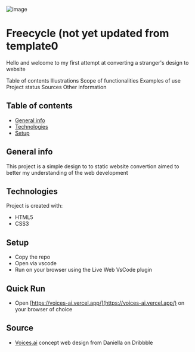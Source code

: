 ![image](https://github.com/arshad2001/Freecycle/assets/62998839/4f595850-d10c-4c37-8e93-1cf044231fd6)

# Freecycle (not yet updated from template0

Hello and welcome to my first attempt at converting a stranger's design to website

Table of contents 
Illustrations
Scope of functionalities 
Examples of use
Project status 
Sources
Other information

## Table of contents
* [General info](#general-info)
* [Technologies](#technologies)
* [Setup](#setup)

## General info
This project is a simple design to to static website convertion aimed to better my understanding of the web development
	
## Technologies
Project is created with:
* HTML5
* CSS3
	
## Setup
* Copy the repo
* Open via vscode
* Run on your browser using the Live Web VsCode plugin

## Quick Run
* Open [https://voices-ai.vercel.app/](https://voices-ai.vercel.app/) on your browser of choice

## Source
* [Voices.ai](https://dribbble.com/shots/20650769-AI-extension-for-podcasts-web-design-app-UI-illustrations?utm_source=Clipboard_Shot&utm_campaign=Daniellaa&utm_content=AI%20extension%20for%20podcasts%3A%20web%20design%2C%20app%20UI%2C%20illustrations&utm_medium=Social_Share&utm_source=Clipboard_Shot&utm_campaign=Daniellaa&utm_content=AI%20extension%20for%20podcasts%3A%20web%20design%2C%20app%20UI%2C%20illustrations&utm_medium=Social_Share) concept web design from Daniella on Dribbble
